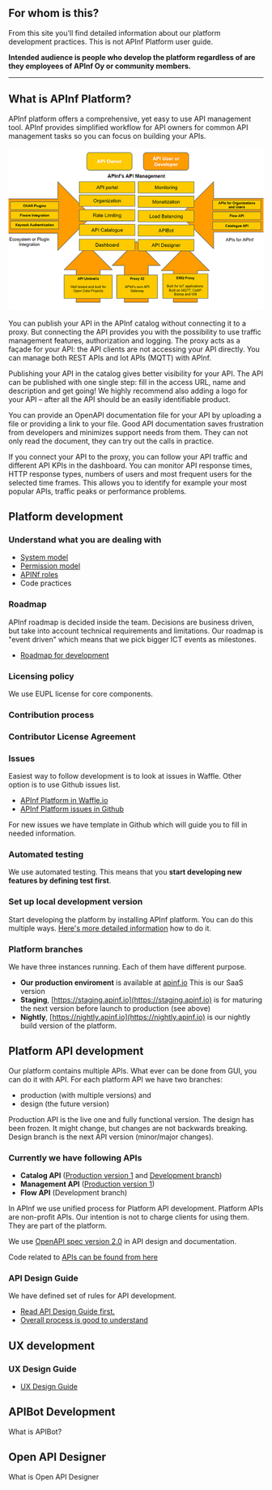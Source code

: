 ## For whom is this?

From this site you'll find detailed information about our platform development practices. This is not APInf Platform user guide. 

**Intended audience is people who develop the platform regardless of are they employees of APInf Oy or community members.**

<hr/>

## What is APInf Platform? 

APInf platform offers a comprehensive, yet easy to use API management tool. APInf provides simplified workflow for API owners for common API management tasks so you can focus on building your APIs.

![APInf Platform overview](https://raw.githubusercontent.com/apinf/developer/master/apinf-overview.png)

You can publish your API in the APInf catalog without connecting it to a proxy. But connecting the API provides you with the possibility to use traffic management features, authorization and logging. The proxy acts as a façade for your API: the API clients are not accessing your API directly.​ You can manage both REST APIs and Iot APIs (MQTT) with APInf.

Publishing your API in the catalog gives better visibility for your API. The API can be published with one single step: fill in the access URL, name and description and get going! We highly recommend also adding a logo for your API – after all the API should be an easily identifiable product.

You can provide an OpenAPI documentation file for your API by uploading a file or providing a link to your file. Good API documentation saves frustration from developers and minimizes support needs from them. They can not only read the document, they can try out the calls in practice.

If you connect your API to the proxy, you can follow your API traffic and different API KPIs in the dashboard. You can monitor API response times, HTTP response types, numbers of users and most frequent users for the selected time frames. This allows you to identify for example your most popular APIs, traffic peaks or performance problems.

## Platform development

### Understand what you are dealing with

- [System model](https://raw.githubusercontent.com/apinf/docs/master/docs/develop/Architecture/Apinf-systemModel.png)
- [Permission model](https://raw.githubusercontent.com/apinf/docs/master/docs/develop/Architecture/Apinf-permissionsModel.png)
- [APINf roles](https://github.com/apinf/docs/blob/master/docs/develop/Architecture/User-Roles-in-Apinf.md)
- Code practices

### Roadmap

APInf roadmap is decided inside the team. Decisions are business driven, but take into account technical requirements and limitations. Our roadmap is "event driven" which means that we pick bigger ICT events as milestones.   

- [Roadmap for development](https://waffle.io/apinf/roadmap)

### Licensing policy

We use EUPL license for core components. 

### Contribution process

### Contributor License Agreement

### Issues

Easiest way to follow development is to look at issues in Waffle. Other option is to use Github issues list. 
- [APInf Platform in Waffle.io](https://waffle.io/apinf/platform)
- [APInf Platform issues in Github](https://github.com/apinf/platform/issues)

For new issues we have template in Github which will guide you to fill in needed information. 

### Automated testing

We use automated testing. This means that you **start developing new features by defining test first**. 

### Set up local development version 
Start developing the platform by installing APInf platform. You can do this multiple ways. [Here's more detailed information](https://github.com/apinf/platform/blob/develop/INSTALL.md) how to do it. 

### Platform branches
We have three instances running. Each of them have different purpose. 

- **Our production enviroment** is available at [apinf.io](https://apinf.io) This is our SaaS version
- **Staging**, [https://staging.apinf.io](https://staging.apinf.io) is for maturing the next version before launch to production (see above)
- **Nightly**, [https://nightly.apinf.io](https://nightly.apinf.io) is our nightly build version of the platform. 

## Platform API development

Our platform contains multiple APIs. What ever can be done from GUI, you can do it with API. For each platform API we have two branches:
- production (with multiple versions) and
- design (the future version)

Production API is the live one and fully functional version. The design has been frozen. It might change, but changes are not backwards breaking. Design branch is the next API version (minor/major changes). 

### Currently we have following APIs 
- **Catalog API** ([Production version 1](https://apinf.io/apis/apinf-catalog-rest-api-1) and [Development branch](https://apinf.io/apis/apinf-catalog-rest-api-design))
- **Management API** ([Production version 1](https://apinf.io/apis/apinf-management-rest-api))
- **Flow API** (Development branch)

In APInf we use unified process for Platform API development. Platform APIs are non-profit APIs. Our intention is not to charge clients for using them. They are part of the platform.

We use [OpenAPI spec version 2.0](https://github.com/OAI/OpenAPI-Specification/blob/master/versions/2.0.md) in API design and documentation. 


Code related to [APIs can be found from here](https://github.com/apinf/platform/tree/develop/apinf_packages/apis)

### API Design Guide
We have defined set of rules for API development. 
- [Read API Design Guide first.](https://apinf.gitbooks.io/api-guidelines/content/)
- [Overall process is good to understand](https://apinf.gitbooks.io/api-guidelines/content/process.html)


## UX development

### UX Design Guide

- [UX Design Guide]() 

## APIBot Development
What is APIBot? 

## Open API Designer
What is Open API Designer


